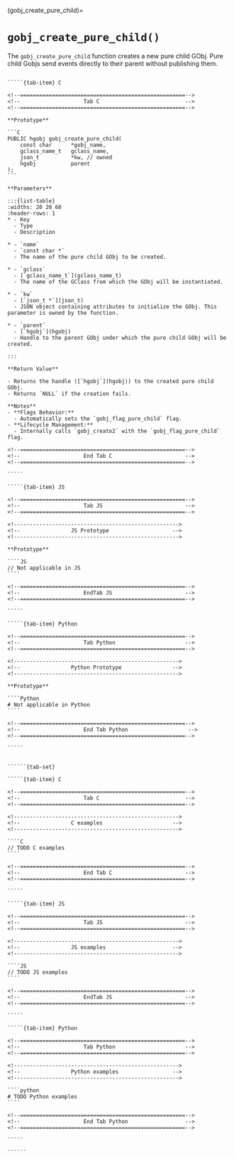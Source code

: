 <!-- ============================================================== -->
(gobj_create_pure_child)=
# `gobj_create_pure_child()`
<!-- ============================================================== -->

The `gobj_create_pure_child` function creates a new pure child GObj. Pure child Gobjs send events directly to their parent without publishing them.

<!------------------------------------------------------------>
<!--                    Prototypes                          -->
<!------------------------------------------------------------>

``````{tab-set}

`````{tab-item} C

<!--====================================================-->
<!--                    Tab C                           -->
<!--====================================================-->

**Prototype**

```C
PUBLIC hgobj gobj_create_pure_child(
    const char      *gobj_name,
    gclass_name_t   gclass_name,
    json_t          *kw, // owned
    hgobj           parent
);
```

**Parameters**

:::{list-table}
:widths: 20 20 60
:header-rows: 1
* - Key
  - Type
  - Description

* - `name`
  - `const char *`
  - The name of the pure child GObj to be created.

* - `gclass`
  - [`gclass_name_t`](gclass_name_t)
  - The name of the GClass from which the GObj will be instantiated.

* - `kw`
  - [`json_t *`](json_t)
  - JSON object containing attributes to initialize the GObj. This parameter is owned by the function.

* - `parent`
  - [`hgobj`](hgobj)
  - Handle to the parent GObj under which the pure child GObj will be created.

:::

**Return Value**

- Returns the handle ([`hgobj`](hgobj)) to the created pure child GObj.  
- Returns `NULL` if the creation fails.

**Notes**
- **Flags Behavior:**
  - Automatically sets the `gobj_flag_pure_child` flag.
- **Lifecycle Management:**
  - Internally calls `gobj_create2` with the `gobj_flag_pure_child` flag.

<!--====================================================-->
<!--                    End Tab C                       -->
<!--====================================================-->

`````

`````{tab-item} JS

<!--====================================================-->
<!--                    Tab JS                          -->
<!--====================================================-->

<!---------------------------------------------------->
<!--                JS Prototype                    -->
<!---------------------------------------------------->

**Prototype**

````JS
// Not applicable in JS
````

<!--====================================================-->
<!--                    EndTab JS                       -->
<!--====================================================-->

`````

`````{tab-item} Python

<!--====================================================-->
<!--                    Tab Python                      -->
<!--====================================================-->

<!---------------------------------------------------->
<!--                Python Prototype                -->
<!---------------------------------------------------->

**Prototype**

````Python
# Not applicable in Python
````

<!--====================================================-->
<!--                    End Tab Python                   -->
<!--====================================================-->

`````

``````

<!------------------------------------------------------------>
<!--                    Examples                            -->
<!------------------------------------------------------------>

```````{dropdown} Examples

``````{tab-set}

`````{tab-item} C

<!--====================================================-->
<!--                    Tab C                           -->
<!--====================================================-->

<!---------------------------------------------------->
<!--                C examples                      -->
<!---------------------------------------------------->

````C
// TODO C examples
````

<!--====================================================-->
<!--                    End Tab C                       -->
<!--====================================================-->

`````

`````{tab-item} JS

<!--====================================================-->
<!--                    Tab JS                          -->
<!--====================================================-->

<!---------------------------------------------------->
<!--                JS examples                     -->
<!---------------------------------------------------->

````JS
// TODO JS examples
````

<!--====================================================-->
<!--                    EndTab JS                       -->
<!--====================================================-->

`````

`````{tab-item} Python

<!--====================================================-->
<!--                    Tab Python                      -->
<!--====================================================-->

<!---------------------------------------------------->
<!--                Python examples                 -->
<!---------------------------------------------------->

````python
# TODO Python examples
````

<!--====================================================-->
<!--                    End Tab Python                  -->
<!--====================================================-->

`````

``````

```````

